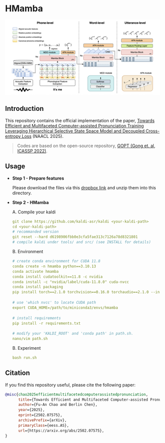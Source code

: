 # HMamba

<p align="left"><img src="https://github.com/Fuann/hmamba/blob/main/pics/hmamba.png?raw=true" alt="3mh" width="800"/></p>

## Introduction

This repository contains the official implementation of the paper, [Towards Efficient and Multifaceted Computer-assisted Pronunciation Training Leveraging Hierarchical Selective State Space Model and Decoupled Cross-entropy Loss](https://arxiv.org/abs/2502.07575) (NAACL 2025).

> Codes are based on the open-source repository, [GOPT (Gong et. al, ICASSP 2022)](https://github.com/YuanGongND/gopt).

## Usage

- **Step 1 - Prepare features**

  Please download the files via this [dropbox link](https://www.dropbox.com/scl/fi/2avige1colrltska5746i/data.zip?rlkey=hr5ahgyiihvshnx4f6fm5z7i6&st=iemoz1ot&dl=1) and unzip them into this directory.

- **Step 2 - HMamba**

  A. Compile your kaldi
  ``` yaml
  git clone https://github.com/kaldi-asr/kaldi <your-kaldi-path>
  cd <your-kaldi-path>
  # recommanded version
  git reset --hard d6198906fbb0e3cfa5fae313c7126a78d8321801
  # compile kaldi under tools/ and src/ (see INSTALL for details)
  ```
  
  B. Environment
  ``` yaml
  # create conda environment for CUDA 11.8
  conda create -n hmamba python==3.10.13
  conda activate hmamba
  conda install cudatoolkit==11.8 -c nvidia
  conda install -c "nvidia/label/cuda-11.8.0" cuda-nvcc
  conda install packaging
  pip install torch==2.1.0 torchvision==0.16.0 torchaudio==2.1.0 --index-url https://download.pytorch.org/whl/cu118

  # use 'which nvcc' to locate CUDA path
  export CUDA_HOME=/path/to/miniconda3/envs/hmamba

  # install requirements
  pip install -r requirements.txt

  # modify your 'KALDI_ROOT' and 'conda path' in path.sh.
  nano/vim path.sh
  ```

  B. Experiment
  ``` yaml
  bash run.sh
  ```
  
## Citation

If you find this repository useful, please cite the following paper:

``` bibtex
@misc{chao2025efficientmultifacetedcomputerassistedpronunciation,
      title={Towards Efficient and Multifaceted Computer-assisted Pronunciation Training Leveraging Hierarchical Selective State Space Model and Decoupled Cross-entropy Loss}, 
      author={Fu-An Chao and Berlin Chen},
      year={2025},
      eprint={2502.07575},
      archivePrefix={arXiv},
      primaryClass={eess.AS},
      url={https://arxiv.org/abs/2502.07575}, 
}
```
